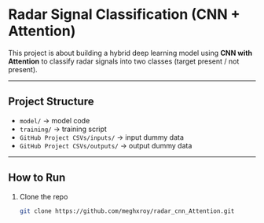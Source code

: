 # Radar Signal Classification (CNN + Attention)

This project is about building a hybrid deep learning model using **CNN with Attention** to classify radar signals into two classes (target present / not present).

---

## Project Structure
- `model/` → model code  
- `training/` → training script  
- `GitHub Project CSVs/inputs/` → input dummy data  
- `GitHub Project CSVs/outputs/` → output dummy data  

---

## How to Run
1. Clone the repo  
   ```bash
   git clone https://github.com/meghxroy/radar_cnn_Attention.git
